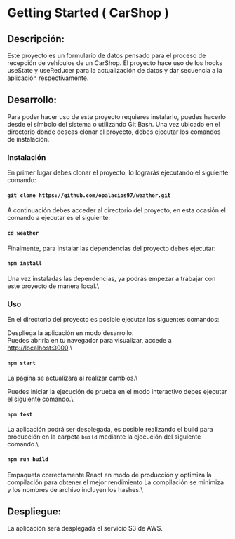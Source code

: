 # Getting Started ( CarShop )

## Descripción:

Este proyecto es un formulario de datos pensado para el proceso de recepción de vehículos de un CarShop. El proyecto hace uso de los hooks useState y useReducer para la actualización de datos y dar secuencia a la aplicación respectivamente.   

## Desarrollo:

Para poder hacer uso de este proyecto requieres instalarlo, puedes hacerlo desde el símbolo del sistema o utilizando Git Bash. Una vez ubicado en el directorio donde deseas clonar el proyecto, debes ejecutar los comandos de instalación.

### Instalación

En primer lugar debes clonar el proyecto, lo lograrás ejecutando el siguiente comando:

#### `git clone https://github.com/opalacios97/weather.git`

A continuación debes acceder al directorio del proyecto, en esta ocasión el comando a ejecutar es el siguiente:

#### `cd weather`

Finalmente, para instalar las dependencias del proyecto debes ejecutar:

#### `npm install`

Una vez instaladas las dependencias, ya podrás empezar a trabajar con este proyecto de manera local.\


### Uso

En el directorio del proyecto es posible ejecutar los siguentes comandos:

Despliega la aplicación en modo desarrollo.\
Puedes abrirla en tu navegador para visualizar, accede a [http://localhost:3000](http://localhost:3000).\

#### `npm start`

La página se actualizará al realizar cambios.\

Puedes iniciar la ejecución de prueba en el modo interactivo debes ejecutar el siguiente comando.\

#### `npm test`

La aplicación podrá ser desplegada, es posible realizando el build para producción en la carpeta `build` mediante la ejecución del siguiente comando.\

#### `npm run build`

Empaqueta correctamente React en modo de producción y optimiza la compilación para obtener el mejor rendimiento
La compilación se minimiza y los nombres de archivo incluyen los hashes.\

## Despliegue:

La aplicación será desplegada el servicio S3 de AWS.










